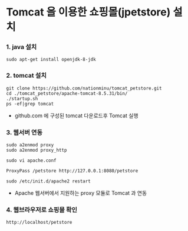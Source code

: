 Tomcat 을 이용한 쇼핑몰(jpetstore) 설치
=============

### 1. java 설치
```
sudo apt-get install openjdk-8-jdk
```

### 2. tomcat 설치
```
git clone https://github.com/nationminu/tomcat_petstore.git
cd ./tomcat_petstore/apache-tomcat-8.5.31/bin/
./startup.sh
ps -ef|grep tomcat
```
+ github.com 에 구성된 tomcat 다운로드후 Tomcat 실행

### 3. 웹서버 연동
```
sudo a2enmod proxy
sudo a2enmod proxy_http 

sudo vi apache.conf

ProxyPass /petstore http://127.0.0.1:8080/petstore

sudo /etc/init.d/apache2 restart
```

+ Apache 웹서버에서 지원하는 proxy 모듈로 Tomcat 과 연동

### 4. 웹브라우저로 쇼핑몰 확인
```
http://localhost/petstore
```
